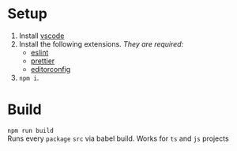 # Setup

1. Install [vscode](https://code.visualstudio.com)
2. Install the following extensions. _They are required:_
   - [eslint](https://marketplace.visualstudio.com/items?itemName=dbaeumer.vscode-eslint)
   - [prettier](https://marketplace.visualstudio.com/items?itemName=esbenp.prettier-vscode)
   - [editorconfig](https://marketplace.visualstudio.com/items?itemName=EditorConfig.EditorConfig)
3. `npm i`.

# Build

`npm run build`  
Runs every `package` `src` via babel build. Works for `ts` and `js` projects
